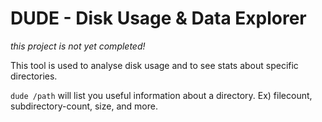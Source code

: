 # DUDE - Disk Usage & Data Explorer
*this project is not yet completed!*

This tool is used to analyse disk usage and to see stats about specific directories.

```dude /path``` will list you useful information about a directory. Ex) filecount, subdirectory-count, size, and more.